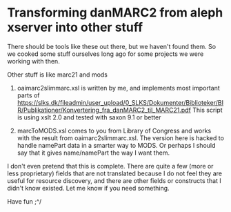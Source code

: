 
# Transforming danMARC2 from aleph xserver into other stuff

There should be tools like these out there, but we haven't found them. So we cooked some stuff ourselves long ago for some projects we were working with then.

Other stuff is like marc21 and mods

1. oaimarc2slimmarc.xsl is written by me, and implements most important parts of https://slks.dk/fileadmin/user_upload/0_SLKS/Dokumenter/Biblioteker/BIR/Publikationer/Konvertering_fra_danMARC2_til_MARC21.pdf This script is using xslt 2.0 and tested with saxon 9.1 or better 

2. marcToMODS.xsl comes to you from Library of Congress and works with the result from oaimarc2slimmarc.xsl. The version here is hacked to handle namePart data in a smarter way to MODS. Or perhaps I should say that it gives name/namePart the way I want them.

I don't even pretend that this is complete. There are quite a few (more or less proprietary) fields that are not translated because I do not feel they are useful for resource discovery, and there are other fields or constructs that I didn't know existed. Let me know if you need something. 

Have fun ;^/




